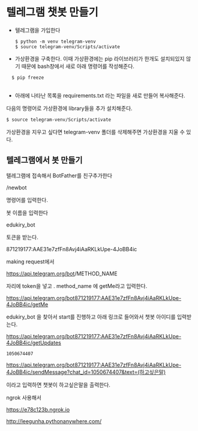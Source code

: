 # 텔레그램 챗봇 만들기



* 텔레그램을 가입한다

  ```ba
  $ python -m venv telegram-venv
  $ source telegram-venv/Scripts/activate
  ```

  

* 가상환경을 구축한다. 이때 가상환경에는 pip 라이브러리가 한개도 설치되있지 않기 때문에 bash창에서 새로 아래 명령어를 작성해준다.
```bash
  $ pip freeze
  
```

* 아래에 나타난 목록을 requirements.txt 라는 파일을 새로 만들어 복사해준다.

다음의 명령어로 가상환경에 library들을 추가 설치해준다.

```bash
$ source telegram-venv/Scripts/activate
```



가상환경을 지우고 싶다면 telegram-venv 폴더를 삭제해주면 가상환경을 지울 수 있다.



## 텔레그램에서 봇 만들기

텔레그램에 접속해서 BotFather를 친구추가한다

/newbot

명령어를 입력한다.



봇 이름을 입력한다

edukiry_bot

토큰을 받는다.

871219177:AAE31e7zfFn8Avj4iAaRKLkUpe-4JoBB4ic



making request에서

https://api.telegram.org/bot<token>/METHOD_NAME

자리에 token을 넣고 . method_name 에 getMe라고 입력한다.

https://api.telegram.org/bot871219177:AAE31e7zfFn8Avj4iAaRKLkUpe-4JoBB4ic/getMe

edukiry_bot 을 찾아서 start를 진행하고 아래 링크로 들어와서 챗봇 아이디를 입력받는다.

https://api.telegram.org/bot871219177:AAE31e7zfFn8Avj4iAaRKLkUpe-4JoBB4ic/getUpdates

```
1050674407
```

https://api.telegram.org/bot871219177:AAE31e7zfFn8Avj4iAaRKLkUpe-4JoBB4ic/sendMessage?chat_id=1050674407&text=(하고싶은말)

이라고 입력하면 챗봇이 하고싶은말을 출력한다.











ngrok 사용해서 

 https://e78c123b.ngrok.io





http://leegunha.pythonanywhere.com/